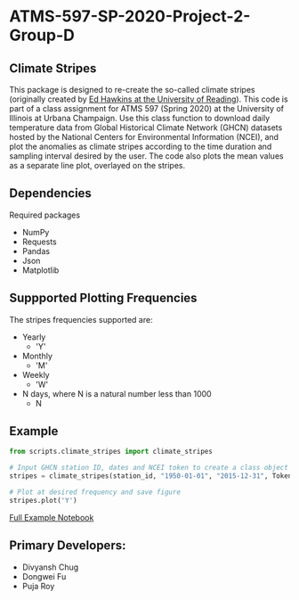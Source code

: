 # ATMS-597-SP-2020-Project-2-Group-D

## Climate Stripes 

This package is designed to re-create the so-called climate stripes (originally created by [Ed Hawkins at the University of Reading](https://showyourstripes.info/)). This code is part of a class assignment for ATMS 597 (Spring 2020) at the University of Illinois at Urbana Champaign. Use this class function to download daily temperature data from Global Historical Climate Network (GHCN) datasets hosted by the National Centers for Environmental Information (NCEI), and plot the anomalies as climate stripes according to the time duration and sampling interval desired by the user. The code also plots the mean values as a separate line plot, overlayed on the stripes.

## Dependencies
Required packages
- NumPy
- Requests
- Pandas
- Json
- Matplotlib

## Suppported Plotting Frequencies
The stripes frequencies supported are:
- Yearly
    - 'Y'
- Monthly
    - 'M'
- Weekly
    - 'W'
- N days, where N is a natural number less than 1000
    - N
 
 ## Example
```python
from scripts.climate_stripes import climate_stripes

# Input GHCN station ID, dates and NCEI token to create a class object 
stripes = climate_stripes(station_id, "1950-01-01", "2015-12-31", Token)

# Plot at desired frequency and save figure 
stripes.plot('Y')
```

[Full Example Notebook](https://drive.google.com/file/d/16vuX8mSn_IiObgrjCsEIZaEK6tqiHaq8/view?usp=sharing)

## Primary Developers:
- Divyansh Chug
- Dongwei Fu
- Puja Roy

